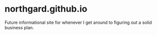 # northgard.github.io

Future informational site for whenever I get around to figuring out a solid business plan.
